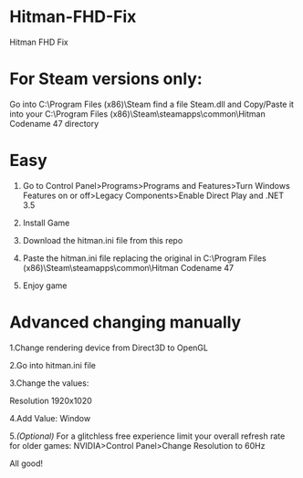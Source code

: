 # Hitman-FHD-Fix
Hitman FHD Fix

# For Steam versions only:
Go into C:\Program Files (x86)\Steam find a file Steam.dll and Copy/Paste it into your C:\Program Files (x86)\Steam\steamapps\common\Hitman Codename 47 directory 

# Easy

1. Go to Control Panel>Programs>Programs and Features>Turn Windows Features on or off>Legacy Components>Enable Direct Play and .NET 3.5

2. Install Game

3. Download the hitman.ini file from this repo

4. Paste the hitman.ini file replacing the original in C:\Program Files (x86)\Steam\steamapps\common\Hitman Codename 47

5. Enjoy game

# Advanced changing manually

1.Change rendering device from Direct3D to OpenGL

2.Go into hitman.ini file

3.Change the values:

Resolution 1920x1020

4.Add Value:
Window

5.*(Optional)* For a glitchless free experience limit your overall refresh rate for older games:
NVIDIA>Control Panel>Change Resolution to 60Hz

All good!
